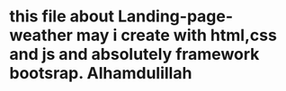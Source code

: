 # this file about Landing-page-weather may i create with html,css and js and absolutely framework bootsrap. Alhamdulillah
